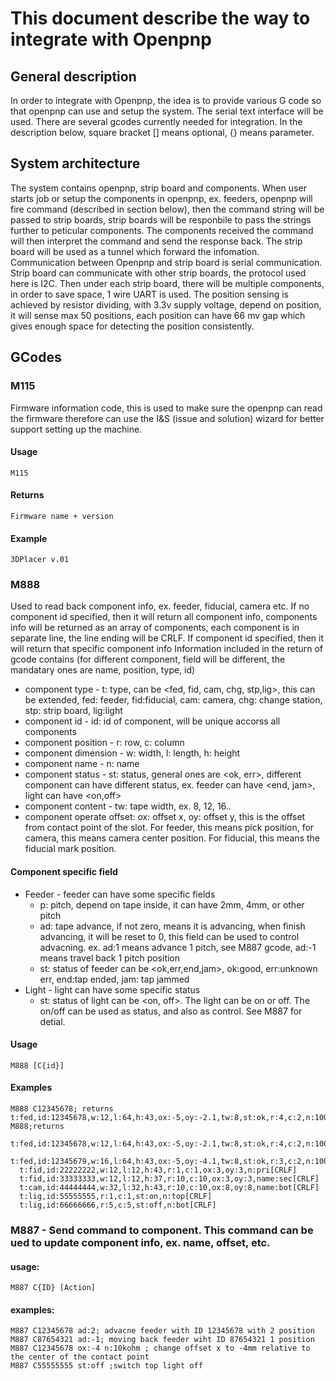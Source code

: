 # This document describe the way to integrate with Openpnp

## General description
In order to integrate with Openpnp, the idea is to provide various G code so that openpnp can use and setup the system. The serial text interface will be used. There are several gcodes currently needed for integration. In the description below, square bracket [] means optional, {} means parameter. 

## System architecture
The system contains openpnp, strip board and components. When user starts job or setup the components in openpnp, ex. feeders, openpnp will fire command (described in section below), then the command string will be passed to strip boards, strip boards will be responbile to pass the strings further to peticular components. The components received the command will then interpret the command and send the response back. The strip board will be used as a tunnel which forward the infomation.
Communication between Openpnp and strip board is serial communication. Strip board can communicate with other strip boards, the protocol used here is I2C. Then under each strip board, there will be multiple components, in order to save space, 1 wire UART is used. The position sensing is achieved by resistor dividing, with 3.3v supply voltage, depend on position, it will sense max 50 positions, each position can have 66 mv gap which gives enough space for detecting the position consistently.

## GCodes
### M115
Firmware information code, this is used to make sure the openpnp can read the firmware therefore can use the I&S (issue and solution) wizard for better support setting up the machine.
  #### Usage
  ```
  M115
  ```
  #### Returns 
  ```
  Firmware name + version
  ```
  #### Example
  ```
  3DPlacer v.01
  ```

### M888
Used to read back component info, ex. feeder, fiducial, camera etc. If no component id specified, then it will return all component info, components info will be returned as an array of components, each component is in separate line, the line ending will be CRLF.
  If component id specified, then it will return that specific component info
  Information included in the return of gcode contains (for different component, field will be different, the mandatary ones are name, position, type, id)
  
  * component type - t: type, can be <fed, fid, cam, chg, stp,lig>, this can be extended, fed: feeder, fid:fiducial, cam: camera, chg: change station, stp: strip board, lig:light
  * component id - id: id of component, will be unique accorss all components
  * component position - r: row, c: column
  * component dimension - w: width, l: length, h: height
  * component name - n: name
  * component status - st: status, general ones are <ok, err>, different component can have different status, ex. feeder can have <end, jam>, light can have <on,off>
  * component content - tw: tape width, ex. 8, 12, 16..
  * component operate offset: ox: offset x, oy: offset y, this is the offset from contact point of the slot. For feeder, this means pick position, for camera, this means camera center position. For fiducial, this means the fiducial mark position.
 
  #### Component specific field
  * Feeder - feeder can have some specific fields
    * p: pitch, depend on tape inside, it can have 2mm, 4mm, or other pitch
    * ad: tape advance, if not zero, means it is advancing, when finish advancing, it will be reset to 0,  this field can be used to control advacning. ex. ad:1 means advance 1 pitch, see M887 gcode, ad:-1 means travel back 1 pitch position
    * st: status of feeder can be <ok,err,end,jam>, ok:good, err:unknown err, end:tap ended, jam: tap jammed
  * Light - light can have some specific status
    * st: status of light can be <on, off>. The light can be on or off. The on/off can be used as status, and also as control. See M887 for detial.
   
  #### Usage
  ```
  M888 [C{id}]
  ```
  #### Examples  
  ```
  M888 C12345678; returns t:fed,id:12345678,w:12,l:64,h:43,ox:-5,oy:-2.1,tw:8,st:ok,r:4,c:2,n:100kohm
  M888;returns 
    t:fed,id:12345678,w:12,l:64,h:43,ox:-5,oy:-2.1,tw:8,st:ok,r:4,c:2,n:100kohm[CRLF]
    t:fed,id:12345679,w:16,l:64,h:43,ox:-5,oy:-4.1,tw:8,st:ok,r:3,c:2,n:100uf[CRLF]
    t:fid,id:22222222,w:12,l:12,h:43,r:1,c:1,ox:3,oy:3,n:pri[CRLF]
    t:fid,id:33333333,w:12,l:12,h:37,r:10,c:10,ox:3,oy:3,name:sec[CRLF]
    t:cam,id:44444444,w:32,l:32,h:43,r:10,c:10,ox:8,oy:8,name:bot[CRLF]
    t:lig,id:55555555,r:1,c:1,st:on,n:top[CRLF]
    t:lig,id:66666666,r:5,c:5,st:off,n:bot[CRLF]
  
  ```

### M887 - Send command to component. This command can be ued to update component info, ex. name, offset, etc.
  #### usage:
  ```
  M887 C{ID} [Action]
  ```
  #### examples: 
  ```
  M887 C12345678 ad:2; advacne feeder with ID 12345678 with 2 position
  M887 C87654321 ad:-1; moving back feeder wiht ID 87654321 1 position
  M887 C12345678 ox:-4 n:10kohm ; change offset x to -4mm relative to the center of the contact point
  M887 C55555555 st:off ;switch top light off
  ```

